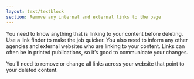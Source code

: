 ```yaml
---
layout: text/textblock
section: Remove any internal and external links to the page
---
```

You need to know anything that is linking to your content before deleting. Use a link finder to make the job quicker.
You also need to inform any other agencies and external websites who are linking to your content. Links can often be in printed publications, so it’s good to communicate your changes.

You’ll need to remove or change all links across your website that point to your deleted content.
